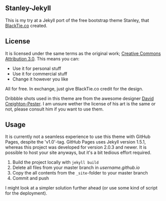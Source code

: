 Stanley-Jekyll
----

This is my try at a Jekyll port of the free bootstrap theme Stanley, that [BlackTie.co](http://www.blacktie.co/) created. 

License
----

It is licensed under the same terms as the original work; [Creative Commons Attribution 3.0](http://creativecommons.org/licenses/by/3.0/). This means you can:
 *  Use it for personal stuff
 *  Use it for commercial stuff
 *  Change it however you like

All for free. In exchange, just give BlackTie.co credit for the design.

Dribbble shots used in this theme are from the awesome designer [David Creighton-Pester](https://dribbble.com/wanderingbert). I am unsure wether the license of his art is the same or not, please consult him if you want to use them.

Usage
----

It is currently not a seamless experience to use this theme with GitHub Pages, despite the 'v1.0'-tag. GitHub Pages uses Jekyll version 1.5.1, whereas this project was developed for version 2.0.3 and newer. It is possible to host your site anyways, but it's a bit tedious effort required. 

1. Build the project locally with `jekyll build`
2. Delete all files from your master branch in *username.github.io*
3. Copy the all contents from the `_site`-folder to your master branch
4. Commit and push


I might look at a simpler solution further ahead (or use some kind of script for the deployment).

